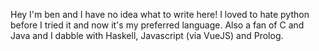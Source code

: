 Hey I'm ben and I have no idea what to write here! I loved to hate python before I tried it and now it's my preferred language. Also a fan of C and Java and I dabble with Haskell, Javascript (via VueJS) and Prolog.

<!---
bspkellner/bspkellner is a ✨ special ✨ repository because its `README.md` (this file) appears on your GitHub profile.
You can click the Preview link to take a look at your changes.
--->
